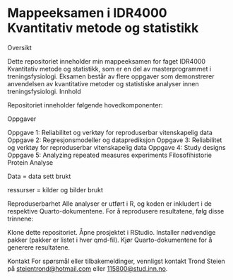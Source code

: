 
# Mappeeksamen i IDR4000 Kvantitativ metode og statistikk

Oversikt

Dette repositoriet inneholder min mappeeksamen for faget IDR4000 Kvantitativ metode og statistikk, som er en del av masterprogrammet i treningsfysiologi.
Eksamen består av flere oppgaver som demonstrerer anvendelsen av kvantitative metoder og statistiske analyser innen treningsfysiologi.
Innhold

Repositoriet inneholder følgende hovedkomponenter:

Oppgaver

Oppgave 1: Reliabilitet og verktøy for reproduserbar vitenskapelig data
Oppgave 2: Regresjonsmodeller og dataprediksjon
Oppgave 3: Reliabilitet og verktøy for reproduserbar vitenskapelig data
Oppgave 4: Study designs
Oppgave 5: Analyzing repeated measures experiments
Filosofihistorie
Protein Analyse


Data = data sett brukt 

ressurser = kilder og bilder brukt



Reproduserbarhet Alle analyser er utført i R, og koden er inkludert i de respektive Quarto-dokumentene.
For å reprodusere resultatene, følg disse trinnene:

Klone dette repositoriet.
Åpne prosjektet i RStudio.
Installer nødvendige pakker (pakker er listet i hver qmd-fil).
Kjør Quarto-dokumentene for å generere resultatene.

Kontakt For spørsmål eller tilbakemeldinger, vennligst kontakt Trond Steien på steientrond@hotmail.com eller 115800@stud.inn.no.
